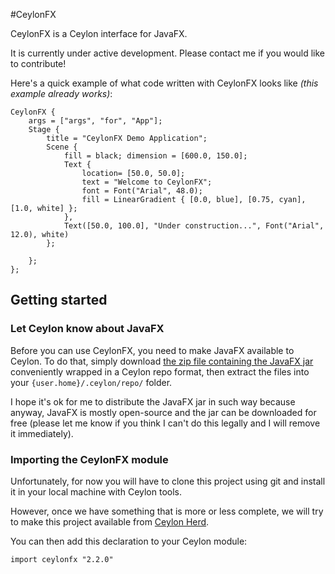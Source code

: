 #CeylonFX

CeylonFX is a Ceylon interface for JavaFX.

It is currently under active development. Please contact me if you would like to contribute!

Here's a quick example of what code written with CeylonFX looks like *(this example already works)*:

```ceylon
CeylonFX {
	args = ["args", "for", "App"];
	Stage {
		title = "CeylonFX Demo Application";
		Scene {
			fill = black; dimension = [600.0, 150.0];
			Text {
				location= [50.0, 50.0];
				text = "Welcome to CeylonFX";
				font = Font("Arial", 48.0);
				fill = LinearGradient { [0.0, blue], [0.75, cyan], [1.0, white] };
			},
			Text([50.0, 100.0], "Under construction...", Font("Arial", 12.0), white)
		};
		
	};
};
```

## Getting started

### Let Ceylon know about JavaFX

Before you can use CeylonFX, you need to make JavaFX available to Ceylon. To do that, simply download [the zip file containing the JavaFX jar](javafx.zip) conveniently wrapped in a Ceylon repo format, then extract the files into your ``{user.home}/.ceylon/repo/`` folder.

I hope it's ok for me to distribute the JavaFX jar in such way because anyway, JavaFX is mostly open-source and the jar can be downloaded for free (please let me know if you think I can't do this legally and I will remove it immediately).

### Importing the CeylonFX module

Unfortunately, for now you will have to clone this project using git and install it in your local machine with Ceylon tools.

However, once we have something that is more or less complete, we will try to make this project available from [Ceylon Herd](http://modules.ceylon-lang.org/).

You can then add this declaration to your Ceylon module:

```ceylon
import ceylonfx "2.2.0"
```

